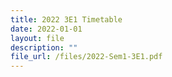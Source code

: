 ```yaml
---
title: 2022 3E1 Timetable
date: 2022-01-01
layout: file
description: ""
file_url: /files/2022-Sem1-3E1.pdf
---
```

